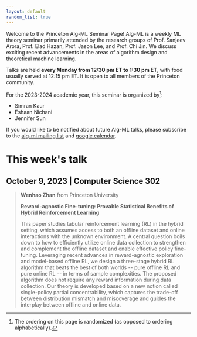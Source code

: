 ```yaml
---
layout: default
random_list: true
---
```


Welcome to the Princeton Alg-ML Seminar Page! Alg-ML is a weekly ML theory seminar primarily attended by the research groups of Prof. Sanjeev Arora, Prof. Elad Hazan, Prof. Jason Lee, and Prof. Chi Jin. 
We discuss exciting recent advancements in the areas of algorithm design and theoretical machine learning. 

Talks are held **every Monday from 12:30 pm ET to 1:30 pm ET**, with food usually served at 12:15 pm ET. It is open to all members of the Princeton community. 

For the 2023-2024 academic year, this seminar is organized by[^1]:
<ul id="namesList">
    <li>Simran Kaur</li>
    <li>Eshaan Nichani</li>
    <li>Jennifer Sun</li>
</ul>


If you would like to be notified about future Alg-ML talks, please subscribe to the [alg-ml mailing list](https://lists.cs.princeton.edu/mailman/listinfo/alg-ml-reading-group) and [google calendar](https://calendar.google.com/calendar/u/0?cid=Y182bHB0ZjJyZTdzdmFzamtrcDJlYmFtOGozY0Bncm91cC5jYWxlbmRhci5nb29nbGUuY29t).

# This week's talk
## October 9, 2023 | Computer Science 302

> **Wenhao Zhan** from Princeton University
>
> **Reward-agnostic Fine-tuning: Provable Statistical Benefits of Hybrid Reinforcement Learning**
>
> This paper studies tabular reinforcement learning (RL) in the hybrid setting, which assumes access to both an offline dataset and online interactions with the unknown environment. A central question boils down to how to efficiently utilize online data collection to strengthen and complement the offline dataset and enable effective policy fine-tuning. Leveraging recent advances in reward-agnostic exploration and model-based offline RL, we design a three-stage hybrid RL algorithm that beats the best of both worlds -- pure offline RL and pure online RL -- in terms of sample complexities. The proposed algorithm does not require any reward information during data collection. Our theory is developed based on a new notion called single-policy partial concentrability, which captures the trade-off between distribution mismatch and miscoverage and guides the interplay between offline and online data.


[^1]: The ordering on this page is randomized (as opposed to ordering alphabetically).  
